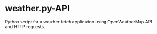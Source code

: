 # weather.py-API
Python script for a weather fetch application using OpenWeatherMap API and HTTP requests.
